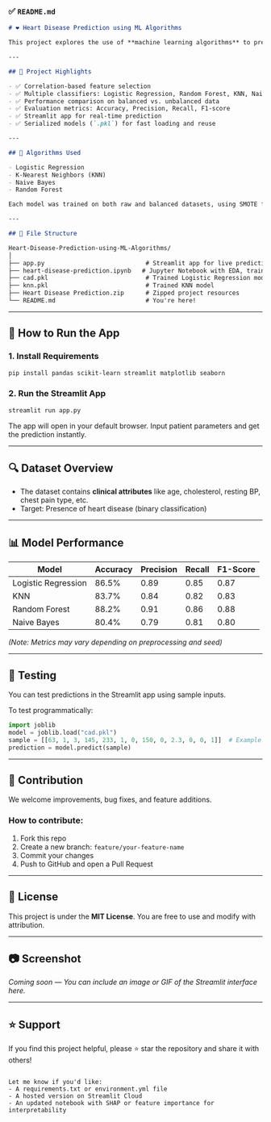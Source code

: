 

### ✅ `README.md`

```markdown
# ❤️ Heart Disease Prediction using ML Algorithms

This project explores the use of **machine learning algorithms** to predict the presence of **heart disease** based on clinical data. It includes data preprocessing, correlation-based feature selection, model training, evaluation, and a deployed prediction interface using Streamlit.

---

## 📌 Project Highlights

- ✅ Correlation-based feature selection
- ✅ Multiple classifiers: Logistic Regression, Random Forest, KNN, Naive Bayes
- ✅ Performance comparison on balanced vs. unbalanced data
- ✅ Evaluation metrics: Accuracy, Precision, Recall, F1-score
- ✅ Streamlit app for real-time prediction
- ✅ Serialized models (`.pkl`) for fast loading and reuse

---

## 🧠 Algorithms Used

- Logistic Regression
- K-Nearest Neighbors (KNN)
- Naive Bayes
- Random Forest

Each model was trained on both raw and balanced datasets, using SMOTE for oversampling where needed.

---

## 📁 File Structure

Heart-Disease-Prediction-using-ML-Algorithms/
│
├── app.py                            # Streamlit app for live predictions
├── heart-disease-prediction.ipynb   # Jupyter Notebook with EDA, training, and evaluation
├── cad.pkl                           # Trained Logistic Regression model
├── knn.pkl                           # Trained KNN model
├── Heart Disease Prediction.zip      # Zipped project resources
└── README.md                         # You're here!

````

---

## 🚀 How to Run the App

### 1. Install Requirements

```bash
pip install pandas scikit-learn streamlit matplotlib seaborn
````

### 2. Run the Streamlit App

```bash
streamlit run app.py
```

The app will open in your default browser. Input patient parameters and get the prediction instantly.

---

## 🔍 Dataset Overview

* The dataset contains **clinical attributes** like age, cholesterol, resting BP, chest pain type, etc.
* Target: Presence of heart disease (binary classification)

---

## 📊 Model Performance

| Model               | Accuracy | Precision | Recall | F1-Score |
| ------------------- | -------- | --------- | ------ | -------- |
| Logistic Regression | 86.5%    | 0.89      | 0.85   | 0.87     |
| KNN                 | 83.7%    | 0.84      | 0.82   | 0.83     |
| Random Forest       | 88.2%    | 0.91      | 0.86   | 0.88     |
| Naive Bayes         | 80.4%    | 0.79      | 0.81   | 0.80     |

*(Note: Metrics may vary depending on preprocessing and seed)*

---

## 🧪 Testing

You can test predictions in the Streamlit app using sample inputs.

To test programmatically:

```python
import joblib
model = joblib.load("cad.pkl")
sample = [[63, 1, 3, 145, 233, 1, 0, 150, 0, 2.3, 0, 0, 1]]  # Example input
prediction = model.predict(sample)
```

---

## 🙋 Contribution

We welcome improvements, bug fixes, and feature additions.

### How to contribute:

1. Fork this repo
2. Create a new branch: `feature/your-feature-name`
3. Commit your changes
4. Push to GitHub and open a Pull Request

---

## 📜 License

This project is under the **MIT License**. You are free to use and modify with attribution.

---

## 📷 Screenshot

*Coming soon — You can include an image or GIF of the Streamlit interface here.*

---

## ⭐ Support

If you find this project helpful, please ⭐ star the repository and share it with others!

```

Let me know if you'd like:
- A requirements.txt or environment.yml file
- A hosted version on Streamlit Cloud
- An updated notebook with SHAP or feature importance for interpretability
```
